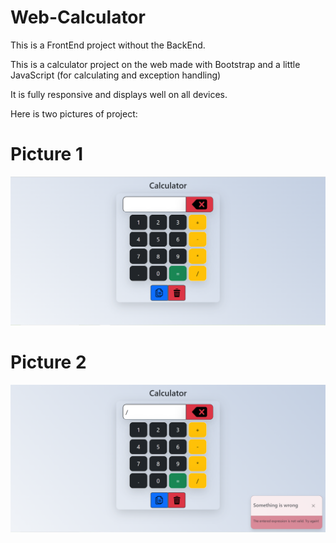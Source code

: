# Web-Calculator
This is a FrontEnd project without the BackEnd.

This is a calculator project on the web made with Bootstrap and a little JavaScript (for calculating and exception handling)

It is fully responsive and displays well on all devices.

Here is two pictures of project:

# Picture 1
<img src="media/screen1.PNG" alt="picture1">

# Picture 2
<img src="media/screen2.PNG" alt="picture2">
